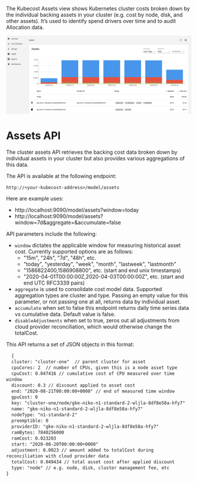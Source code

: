 The Kubecost Assets view shows Kubernetes cluster costs broken down by the individual backing assets in your cluster (e.g. cost by node, disk, and other assets). 
It’s used to identify spend drivers over time and to audit Allocation data. 

![Kubecost Assets view](images/assets-screenshot.png)

# Assets API

The cluster assets API retrieves the backing cost data broken down by individual assets in your cluster but also provides various aggregations of this data.

The API is available at the following endpoint:

```
http://<your-kubecost-address>/model/assets
```

Here are example uses:

* http://localhost:9090/model/assets?window=today
* http://localhost:9090/model/assets?window=7d&aggregate=&accumulate=false

API parameters include the following:

* `window` dictates the applicable window for measuring historical asset cost. Currently supported options are as follows:
    - "15m", "24h", "7d", "48h", etc. 
    - "today", "yesterday", "week", "month", "lastweek", "lastmonth"
    - "1586822400,1586908800", etc. (start and end unix timestamps)
    - "2020-04-01T00:00:00Z,2020-04-03T00:00:00Z", etc. (start and end UTC RFC3339 pairs)
* `aggregate` is used to consolidate cost model data. Supported aggregation types are cluster and type. Passing an empty value for this parameter, or not passing one at all, returns data by individual asset.
* `accumulate` when set to false this endpoint returns daily time series data vs cumulative data. Default value is false.
* `disableAdjustments` when set to true, zeros out all adjustments from cloud provider reconciliation, which would otherwise change the totalCost.

This API returns a set of JSON objects in this format:

```
  {
  cluster: "cluster-one"  // parent cluster for asset
  cpuCores: 2  // number of CPUs, given this is a node asset type
  cpuCost: 0.047416 // cumulative cost of CPU measured over time window
  discount: 0.3 // discount applied to asset cost
  end: "2020-08-21T00:00:00+0000" // end of measured time window
  gpuCost: 0
  key: "cluster-one/node/gke-niko-n1-standard-2-wljla-8df8e58a-hfy7"
  name: "gke-niko-n1-standard-2-wljla-8df8e58a-hfy7"
  nodeType: "n1-standard-2"
  preemptible: 0
  providerID: "gke-niko-n1-standard-2-wljla-8df8e58a-hfy7"
  ramBytes: 7840256000
  ramCost: 0.023203
  start: "2020-08-20T00:00:00+0000"
  adjustment: 0.0023 // amount added to totalCost during reconciliation with cloud provider data
  totalCost: 0.049434 // total asset cost after applied discount 
  type: "node" // e.g. node, disk, cluster management fee, etc
}
```
